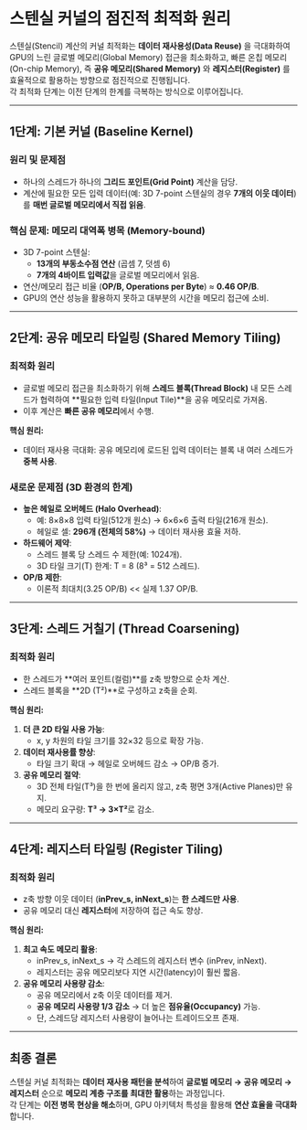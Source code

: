 # 스텐실 커널의 점진적 최적화 원리

스텐실(Stencil) 계산의 커널 최적화는 **데이터 재사용성(Data Reuse)** 을 극대화하여 GPU의 느린 글로벌 메모리(Global Memory) 접근을 최소화하고, 빠른 온칩 메모리(On-chip Memory), 즉 **공유 메모리(Shared Memory)** 와 **레지스터(Register)** 를 효율적으로 활용하는 방향으로 점진적으로 진행됩니다.  
각 최적화 단계는 이전 단계의 한계를 극복하는 방식으로 이루어집니다.

---

## **1단계: 기본 커널 (Baseline Kernel)**

### 원리 및 문제점
- 하나의 스레드가 하나의 **그리드 포인트(Grid Point)** 계산을 담당.
- 계산에 필요한 모든 입력 데이터(예: 3D 7-point 스텐실의 경우 **7개의 이웃 데이터**)를 **매번 글로벌 메모리에서 직접 읽음**.

### 핵심 문제: 메모리 대역폭 병목 (Memory-bound)
- 3D 7-point 스텐실:
  - **13개의 부동소수점 연산** (곱셈 7, 덧셈 6)
  - **7개의 4바이트 입력값**을 글로벌 메모리에서 읽음.
- 연산/메모리 접근 비율 (**OP/B, Operations per Byte**) ≈ **0.46 OP/B**.
- GPU의 연산 성능을 활용하지 못하고 대부분의 시간을 메모리 접근에 소비.

---

## **2단계: 공유 메모리 타일링 (Shared Memory Tiling)**

### 최적화 원리
- 글로벌 메모리 접근을 최소화하기 위해 **스레드 블록(Thread Block)** 내 모든 스레드가 협력하여 **필요한 입력 타일(Input Tile)**을 공유 메모리로 가져옴.
- 이후 계산은 **빠른 공유 메모리**에서 수행.

**핵심 원리:**  
- 데이터 재사용 극대화: 공유 메모리에 로드된 입력 데이터는 블록 내 여러 스레드가 **중복 사용**.

### 새로운 문제점 (3D 환경의 한계)
- **높은 헤일로 오버헤드 (Halo Overhead)**:
  - 예: 8×8×8 입력 타일(512개 원소) → 6×6×6 출력 타일(216개 원소).
  - 헤일로 셀: **296개 (전체의 58%)** → 데이터 재사용 효율 저하.
- **하드웨어 제약**:
  - 스레드 블록 당 스레드 수 제한(예: 1024개).
  - 3D 타일 크기(T) 한계: T = 8 (8³ = 512 스레드).
- **OP/B 제한**:
  - 이론적 최대치(3.25 OP/B) << 실제 1.37 OP/B.

---

## **3단계: 스레드 거칠기 (Thread Coarsening)**

### 최적화 원리
- 한 스레드가 **여러 포인트(컬럼)**를 z축 방향으로 순차 계산.
- 스레드 블록을 **2D (T²)**로 구성하고 z축을 순회.

**핵심 원리:**  
1. **더 큰 2D 타일 사용 가능**:
   - x, y 차원의 타일 크기를 32×32 등으로 확장 가능.  
2. **데이터 재사용률 향상**:
   - 타일 크기 확대 → 헤일로 오버헤드 감소 → OP/B 증가.  
3. **공유 메모리 절약**:
   - 3D 전체 타일(T³)을 한 번에 올리지 않고, z축 평면 3개(Active Planes)만 유지.
   - 메모리 요구량: **T³ → 3×T²**로 감소.

---

## **4단계: 레지스터 타일링 (Register Tiling)**

### 최적화 원리
- z축 방향 이웃 데이터 (**inPrev_s, inNext_s**)는 **한 스레드만 사용**.
- 공유 메모리 대신 **레지스터**에 저장하여 접근 속도 향상.

**핵심 원리:**  
1. **최고 속도 메모리 활용**:
   - inPrev_s, inNext_s → 각 스레드의 레지스터 변수 (inPrev, inNext).
   - 레지스터는 공유 메모리보다 지연 시간(latency)이 훨씬 짧음.
2. **공유 메모리 사용량 감소**:
   - 공유 메모리에서 z축 이웃 데이터를 제거.
   - **공유 메모리 사용량 1/3 감소** → 더 높은 **점유율(Occupancy)** 가능.
   - 단, 스레드당 레지스터 사용량이 늘어나는 트레이드오프 존재.

---

## **최종 결론**
스텐실 커널 최적화는 **데이터 재사용 패턴을 분석**하여 **글로벌 메모리 → 공유 메모리 → 레지스터** 순으로 **메모리 계층 구조를 최대한 활용**하는 과정입니다.  
각 단계는 **이전 병목 현상을 해소**하며, GPU 아키텍처 특성을 활용해 **연산 효율을 극대화**합니다.
